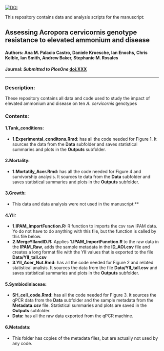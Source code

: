 [![DOI](https://zenodo.org/badge/doi/XXXX.svg)](http://dx.doi.org/XXXXXXX)

This repository contains data and analysis scripts for the manuscript:

## Assessing Acropora cervicornis genotype resistance to elevated ammonium and disease
#### **Authors:** Ana M. Palacio Castro, Daniele Kroesche, Ian Enochs, Chris Kelble, Ian Smith, Andrew Baker, Stephanie M. Rosales
#### **Journal:** _Submitted to PlosOne_ [doi:XXX](http://dx.doi.org/XXX)  

-----

### Description:
These repository contains all data and code used to study the impact of elevated ammonium and disease on ten _A. cervicornis_ genotypes

### Contents:

#### 1.Tank_conditions:
* **1.Experimental_conditons.Rmd:** has all the code needed for Figure 1. It sources the data from the **Data** subfolder and saves statistical summaries and plots in the **Outputs** subfolder.

#### 2.Mortality:
* **1.Mortatily_Acer.Rmd:** has all the code needed for Figure 4 and survivorship analysis. It sources te data from the **Data** subfolder and saves statistical summaries and plots in the **Outputs** subfolder.

#### 3.Growth:
* This data and data analysis were not used in the manuscript:**

#### 4.YII:
* **1.IPAM_ImportFunction.R:** R function to imports the csv raw IPAM data. Yo do not have to do anything with this file, but the function is called by this file below.
* **2.MergeYIIandID.R:** Applies **1.IPAM_ImportFunction.R** to the raw data in the **IPAM_Raw**, adds the sample metadata in the **ID_AOI.csv** file and creates a long format file with the YII values that is exported to the file **Data/YII_tall.csv**
* **3.YII_Acer_Nut.Rmd:** has all the code needed for Figure 2 and related statistical analisis. It sources the data from the file **Data/YII_tall.csv** and saves statistical summaries and plots in the **Outputs** subfolder.

#### 5.Symbiodiniaceae:
* **SH_cell_code.Rmd:** has all the code needed for Figure 3. It sources the qPCR data from the **Data** subfolder and the sample metadata from the **Metadata.csv** file. Statistical summaries and plots are saved in the **Outputs** subfolder.
* **Data:** has all the raw data exported from the qPCR machine.

#### 6.Metadata:
* This folder has copies of the metadata files, but are actually not used by any code. 

</br>

